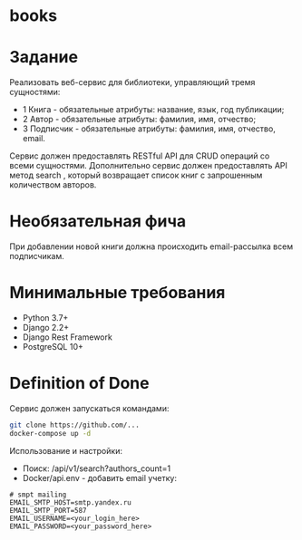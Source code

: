 # books
# Задание
Реализовать веб-сервис для библиотеки, управляющий тремя сущностями:
* 1 Книга - обязательные атрибуты: название, язык, год публикации;
* 2 Автор - обязательные атрибуты: фамилия, имя, отчество;
* 3 Подписчик - обязательные атрибуты: фамилия, имя, отчество, email.

Сервис должен предоставлять RESTful API для CRUD операций со всеми сущностями.
Дополнительно сервис должен предоставлять API метод search , который возвращает список
книг с запрошенным количеством авторов.

# Необязательная фича
При добавлении новой книги должна происходить email-рассылка всем подписчикам.

# Минимальные требования
* Python 3.7+
* Django 2.2+
* Django Rest Framework
* PostgreSQL 10+

# Definition of Done
Сервис должен запускаться командами:

```sh
git clone https://github.com/...
docker-compose up -d
```
Использование и настройки:
* Поиск: /api/v1/search?authors_count=1
* Docker/api.env - добавить email учетку:
```
# smpt mailing
EMAIL_SMTP_HOST=smtp.yandex.ru
EMAIL_SMTP_PORT=587
EMAIL_USERNAME=<your_login_here>
EMAIL_PASSWORD=<your_password_here>
```
